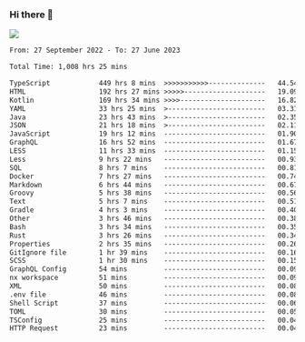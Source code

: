 ### Hi there 👋

<!--<a href="https://github.com/search?o=desc&q=author%3Abushiyi&s=committer-date&type=Commits">-->
<!--    <img align="center" height = "178" src="https://github-readme-stats.vercel.app/api?username=bushiyi&count_private=true&show_icons=true&theme=noctis_minimus&hide=contribs&include_all_commits=true" />-->
<!--</a>-->
<!--<a href="https://github.com/bushiyi?tab=repositories">-->
<!--    <img align="center" height = "178" src="https://github-readme-stats.vercel.app/api/top-langs/?username=bushiyi&count_private=true&theme=noctis_minimus" />-->
<!--</a>-->
 
<!-- [![Ashutosh's github activity graph](https://activity-graph.herokuapp.com/graph?username=bushiyi&theme=react&bg_color=1B2932&point=698B69&line=698B69)](https://github.com/ashutosh00710/github-readme-activity-graph)
 -->


![](https://raw.githubusercontent.com/bushiyi/bushiyi/master/assets/github-contribution-grid-snake.svg)

<!--START_SECTION:waka-->

```txt
From: 27 September 2022 - To: 27 June 2023

Total Time: 1,008 hrs 25 mins

TypeScript            449 hrs 8 mins  >>>>>>>>>>>--------------   44.54 %
HTML                  192 hrs 27 mins >>>>>--------------------   19.09 %
Kotlin                169 hrs 34 mins >>>>---------------------   16.82 %
YAML                  33 hrs 25 mins  >------------------------   03.31 %
Java                  23 hrs 43 mins  >------------------------   02.35 %
JSON                  21 hrs 18 mins  >------------------------   02.11 %
JavaScript            19 hrs 12 mins  -------------------------   01.90 %
GraphQL               16 hrs 52 mins  -------------------------   01.67 %
LESS                  11 hrs 33 mins  -------------------------   01.15 %
Less                  9 hrs 22 mins   -------------------------   00.93 %
SQL                   8 hrs 7 mins    -------------------------   00.81 %
Docker                7 hrs 27 mins   -------------------------   00.74 %
Markdown              6 hrs 44 mins   -------------------------   00.67 %
Groovy                5 hrs 38 mins   -------------------------   00.56 %
Text                  5 hrs 7 mins    -------------------------   00.51 %
Gradle                4 hrs 3 mins    -------------------------   00.40 %
Other                 3 hrs 46 mins   -------------------------   00.38 %
Bash                  3 hrs 34 mins   -------------------------   00.35 %
Rust                  3 hrs 26 mins   -------------------------   00.34 %
Properties            2 hrs 35 mins   -------------------------   00.26 %
GitIgnore file        1 hr 39 mins    -------------------------   00.16 %
SCSS                  1 hr 30 mins    -------------------------   00.15 %
GraphQL Config        54 mins         -------------------------   00.09 %
nx workspace          51 mins         -------------------------   00.09 %
XML                   50 mins         -------------------------   00.08 %
.env file             46 mins         -------------------------   00.08 %
Shell Script          37 mins         -------------------------   00.06 %
TOML                  30 mins         -------------------------   00.05 %
TSConfig              25 mins         -------------------------   00.04 %
HTTP Request          23 mins         -------------------------   00.04 %
```

<!--END_SECTION:waka-->

